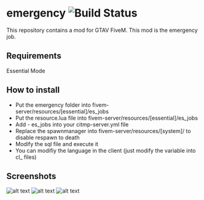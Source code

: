 emergency ![Build Status](https://img.shields.io/badge/status-stable-brightgreen.svg)
============

This repository contains a mod for GTAV FiveM. This mod is the emergency job.

Requirements
------------

Essential Mode

How to install
--------------

- Put the emergency folder into fivem-server/resources/[essential]/es_jobs
- Put the resource.lua file into fivem-server/resources/[essential]/es_jobs
- Add - es_jobs into your citmp-server.yml file
- Replace the spawnmanager into fivem-server/resources/[system]/ to disable respawn to death
- Modify the sql file and execute it
- You can modifiy the language in the client (just modify the variable into cl_ files)

Screenshots
-----------

![alt text](https://img15.hostingpics.net/pics/937779201705131826411.jpg)
![alt text](https://img15.hostingpics.net/pics/351974201705131827033.jpg) ![alt text](https://img15.hostingpics.net/pics/516074201705131827031.jpg)
